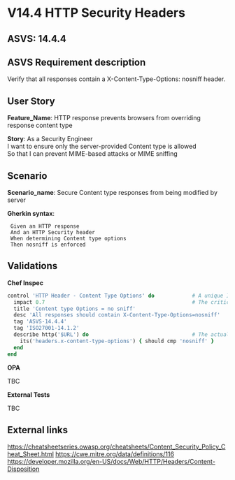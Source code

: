 # V14.4 HTTP Security Headers

## ASVS: 14.4.4

## ASVS Requirement description

Verify that all responses contain a X-Content-Type-Options: nosniff header.

## User Story

**Feature_Name**: HTTP response prevents browsers from overriding response content type

**Story**:
As a Security Engineer\
I want to ensure only the server-provided Content type is allowed\
So that I can prevent MIME-based attacks or MIME sniffing

## Scenario

**Scenario_name**: Secure Content type responses from being modified by server

**Gherkin syntax**:

```gherkin
 Given an HTTP response
 And an HTTP Security header
 When determining Content type options
 Then nosniff is enforced
```

## Validations

**Chef Inspec**

```ruby
control 'HTTP Header - Content Type Options' do            # A unique ID for this control
  impact 0.7                                               # The criticality, if this control fails.
  title 'Content type Options = no sniff'
  desc 'All responses should contain X-Content-Type-Options=nosniff'
  tag 'ASVS-14.4.4'
  tag 'ISO27001-14.1.2'
  describe http('$URL') do                                 # The actual test
    its('headers.x-content-type-options') { should cmp 'nosniff' } 
  end
end
```

**OPA**

TBC

**External Tests**

TBC

## External links

<https://cheatsheetseries.owasp.org/cheatsheets/Content_Security_Policy_Cheat_Sheet.html>
<https://cwe.mitre.org/data/definitions/116>
<https://developer.mozilla.org/en-US/docs/Web/HTTP/Headers/Content-Disposition>
